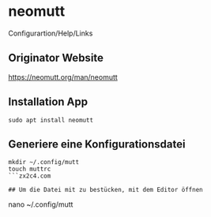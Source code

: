 # neomutt
Configurartion/Help/Links

## Originator Website
https://neomutt.org/man/neomutt

## Installation App
```
sudo apt install neomutt
```
## Generiere eine Konfigurationsdatei
```
mkdir ~/.config/mutt
touch muttrc
```zx2c4.com

## Um die Datei mit zu bestücken, mit dem Editor öffnen
```
nano ~/.config/mutt
```
